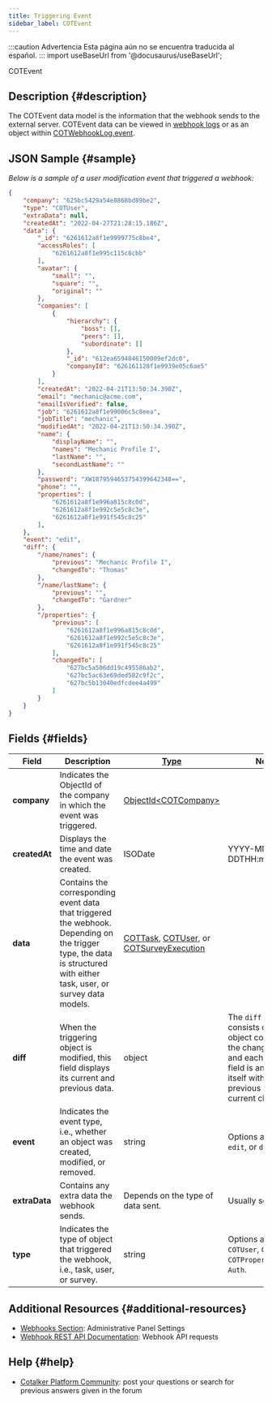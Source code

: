 ```yaml
---
title: Triggering Event
sidebar_label: COTEvent
---
```


:::caution Advertencia
Esta página aún no se encuentra traducida al español.
:::
import useBaseUrl from '@docusaurus/useBaseUrl';

<span className="hero__subtitle">COTEvent</span>

## Description {#description}

The COTEvent data model is the information that the webhook sends to the external server. COTEvent data can be viewed in [webhook logs](/docs/documentation/admin/admin_webhooks#logs) or as an object within [COTWebhookLog.event](/docs/documentation/models/webhooks/webhooklog).


## JSON Sample {#sample}
_Below is a sample of a user modification event that triggered a webhook:_

```json
{
    "company": "625bc5429a54e8868bd89be2",
    "type": "COTUser",
    "extraData": null,
    "createdAt": "2022-04-27T21:28:15.186Z",
    "data": {
        "_id": "6261612a8f1e9999775c8be4",
        "accessRoles": [
            "6261612a8f1e995c115c8cbb"
        ],
        "avatar": {
            "small": "",
            "square": "",
            "original": ""
        },
        "companies": [
            {
                "hierarchy": {
                    "boss": [],
                    "peers": [],
                    "subordinate": []
                },
                "_id": "612ea6594846150009ef2dc0",
                "companyId": "626161128f1e9939e05c6ae5"
            }
        ],
        "createdAt": "2022-04-21T13:50:34.390Z",
        "email": "mechanic@acme.com",
        "emailIsVerified": false,
        "job": "6261612a8f1e99006c5c8eea",
        "jobTitle": "mechanic",
        "modifiedAt": "2022-04-21T13:50:34.390Z",
        "name": {
            "displayName": "",
            "names": "Mechanic Profile I",
            "lastName": "",
            "secondLastName": ""
        },
        "password": "XW1879594653754399642348==",
        "phone": "",
        "properties": [
            "6261612a8f1e996a815c8c0d",
            "6261612a8f1e992c5e5c8c3e",
            "6261612a8f1e991f545c8c25"
        ],
    },
    "event": "edit",
    "diff": {
        "/name/names": {
            "previous": "Mechanic Profile I",
            "changedTo": "Thomas"
        },
        "/name/lastName": {
            "previous": "",
            "changedTo": "Gardner"
        },
        "/properties": {
            "previous": [
                "6261612a8f1e996a815c8c0d",
                "6261612a8f1e992c5e5c8c3e",
                "6261612a8f1e991f545c8c25"
            ],
            "changedTo": [
                "627bc5a506dd19c495586ab2",
                "627bc5ac63e69ded582c9f2c",
                "627bc5b13040edfcdee4a499"
            ]
        }
    }
}
```

## Fields {#fields}

Field | Description | [Type](/docs/documentation/models/overview_model#data-types) | Notes
--- | --- | --- | ---
**company** | Indicates the ObjectId of the company in which the event was triggered. | [ObjectId<COTCompany\>](/docs/documentation/models/model_company) |
**createdAt** | Displays the time and date the event was created. | ISODate | YYYY-MM-DDTHH:mm:ss.SSSZ
**data** | Contains the corresponding event data that triggered the webhook. Depending on the trigger type, the data is structured with either task, user, or survey data models. | [COTTask](/docs/documentation/models/tasks/model_tasks), [COTUser](/docs/documentation/models/users/model_users), or [COTSurveyExecution](/docs/documentation/models/webhooks/survey_execution) |
**diff** | When the triggering object is modified, this field displays its current and previous data. | object | The `diff` field consists of an object containing the changed fields, and each changed field is an object itself with the previous and current changes.
**event** | Indicates the event type, i.e., whether an object was created, modified, or removed. | string | Options are `create`, `edit`, or `delete`.
**extraData** | Contains any extra data the webhook sends. | Depends on the type of data sent. | Usually set to `Null`.|
**type** | Indicates the type of object that triggered the webhook, i.e., task, user, or survey. | string | Options are `COTTask`, `COTUser`, `COTSurvey`, `COTProperty`, or `Auth`.



## Additional Resources {#additional-resources}
- [Webhooks Section](/docs/documentation/admin/admin_webhooks): Administrative Panel Settings
- [Webhook REST API Documentation](/docs/documentation/api/automations/webhooks): Webhook API requests

## Help {#help}

- [Cotalker Platform Community](https://github.com/Cotalker/documentation/discussions): post your questions or search for previous answers given in the forum
